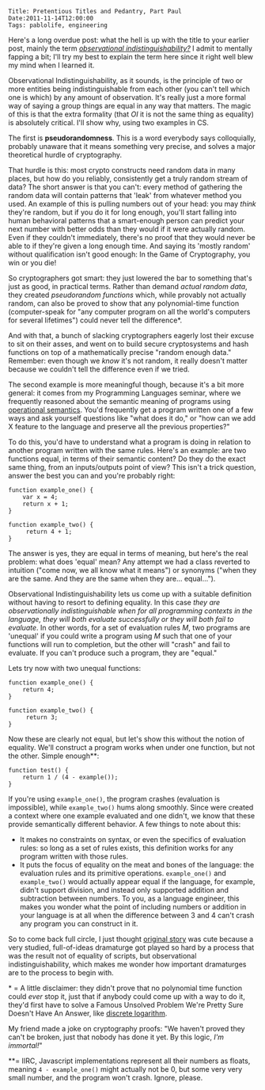     Title: Pretentious Titles and Pedantry, Part Paul
    Date:2011-11-14T12:00:00
    Tags: pablolife, engineering


Here's a long overdue post: what the hell is up with the title to your earlier
post, mainly the term [_observational indistinguishability?_][1] I admit to
mentally fapping a bit; I'll try my best to explain the term here since it
right well blew my mind when I learned it.

<!-- more -->

Observational Indistinguishability, as it sounds, is the principle of two
or more entities being indistinguishable from each other (you can't tell which
one is which) by any amount of observation. It's really just a more formal way
of saying a group things are equal in any way that matters. The magic of this is
that the extra formality (that _OI_ it is not the same thing as equality) is
absolutely critical. I'll show why, using two examples in CS.

The first is **pseudorandomness**. This is a word everybody says colloquially,
probably unaware that it means something very precise, and solves a major
theoretical hurdle of cryptography.

That hurdle is this: most crypto constructs need random data in many places, but
how do you reliably, consistently get a truly random stream of data? The short
answer is that you can't: every method of gathering the random data will contain
patterns that 'leak' from whatever method you used. An example of this is
pulling numbers out of your head: you may _think_ they're random, but if you do
it for long enough, you'll start falling into human behavioral patterns that a
smart-enough person can predict your next number with better odds than they
would if it were actually random. Even if they couldn't immediately, there's no
proof that they would never be able to if they're given a long enough time. And
saying its 'mostly random' without qualification isn't good enough: In the Game
of Cryptography, you win or you die!

So cryptographers got smart: they just lowered the bar to something that's
just as good, in practical terms. Rather than demand _actual random data_, they
created _pseudorandom functions_ which, while provably not actually random,
can also be proved to show that any polynomial-time function (computer-speak for
"any computer program on all the world's computers for several lifetimes") could
never tell the difference\*.

And with that, a bunch of slacking cryptographers eagerly lost their excuse to
sit on their asses, and went on to build secure cryptosystems and hash functions
on top of a mathematically precise "random enough data." Remember: even though
we _know_ it's not random, it really doesn't matter because we couldn't tell the
difference even if we tried.

The second example is more meaningful though, because it's a bit more general:
it comes from my Programming Languages seminar, where we frequently reasoned
about the semantic meaning of programs using [operational semantics][2]. You'd
frequently get a program written one of a few ways and ask yourself questions
like "what does it do," or "how can we add X feature to the language and
preserve all the previous properties?"

To do this, you'd have to understand what a program is doing in relation to
another program written with the same rules. Here's an example: are two
functions equal, in terms of their semantic content? Do they do the exact same
thing, from an inputs/outputs point of view? This isn't a trick question, answer
the best you can and you're probably right:

    function example_one() {
        var x = 4;
        return x + 1;
    }

    function example_two() {
         return 4 + 1;
    }

The answer is yes, they are equal in terms of meaning, but here's the real
problem: what does 'equal' mean? Any attempt we had a class reverted to
intuition ("come now, we all know what it means") or synonyms ("when they are
the same. And they are the same when they are... equal...").

Observational Indistinguishability lets us come up with a suitable definition
without having to resort to defining equality. In this case _they are
observationally indistinguishable when for all programming contexts in the
language, they will both evaluate successfully or they will both fail to
evaluate_.  In other words, for a set of evaluation rules _M_, two programs are
'unequal' if you could write a program using _M_ such that one of your functions
will run to completion, but the other will "crash" and fail to evaluate. If you
can't produce such a program, they are "equal."

Lets try now with two unequal functions:

    function example_one() {
        return 4;
    }

    function example_two() {
         return 3;
    }

Now these are clearly not equal, but let's show this without the notion of
equality. We'll construct a program works when under one function, but not the
other. Simple enough\*\*:

    function test() {
        return 1 / (4 - example());
    }

If you're using `example_one()`, the program crashes (evaluation is
impossible), while `example_two()` hums along smoothly. Since were created a
context where one example evaluated and one didn't, we know that these provide
semantically different behavior. A few things to note about this:

* It makes no constraints on syntax, or even the specifics of evaluation rules:
  so long as a set of rules exists, this definition works for any program
  written with those rules.
* It puts the focus of equality on the meat and bones of the language: the
  evaluation rules and its primitive operations. `example_one()` and
  `example_two()` would actually appear equal if the language, for example,
  didn't support division, and instead only supported addition and subtraction
  between numbers. To you, as a language engineer, this makes you wonder what
  the point of including numbers or addition in your language is at all when the
  difference between 3 and 4 can't crash any program you can construct in it.

So to come back full circle, I just thought [original story][1] was cute because
a very studied, full-of-ideas dramaturge got played so hard by a process that
was the result not of equality of scripts, but observational
indistinguishability, which makes me wonder how important dramaturges are to the
process to begin with.

\* = A little disclaimer: they didn't prove that no polynomial time function
could _ever_ stop it, just that if anybody could come up with a way to do it,
they'd first have to solve a Famous Unsolved Problem We're Pretty Sure Doesn't
Have An Answer, like [discrete logarithm][3].

My friend made a joke on cryptography proofs: "We haven't proved they can't
be broken, just that nobody has done it yet. By this logic, _I'm immortal!_"

\*\*= IIRC, Javascript implementations represent all their numbers as floats,
meaning `4 - example_one()` might actually not be 0, but some very very small
number, and the program won't crash. Ignore, please.

  [1]: http://morepaul.com/2011/03/an-anecdote.html
  [2]: http://en.wikipedia.org/wiki/Operational_semantics
  [3]: http://en.wikipedia.org/wiki/Discrete_logarithm#Cryptography
